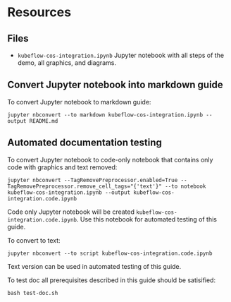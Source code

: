 # Resources

## Files

- `kubeflow-cos-integration.ipynb` Jupyter notebook with all steps of the demo, all graphics, and diagrams.

## Convert Jupyter notebook into markdown guide

To convert Jupyter notebook to markdown guide:
```
jupyter nbconvert --to markdown kubeflow-cos-integration.ipynb --output README.md
```

## Automated documentation testing

To convert Jupyter notebook to code-only notebook that contains only code with graphics and text removed:
```
jupyter nbconvert --TagRemovePreprocessor.enabled=True --TagRemovePreprocessor.remove_cell_tags="{'text'}" --to notebook kubeflow-cos-integration.ipynb --output kubeflow-cos-integration.code.ipynb
```

Code only Jupyter notebook will be created `kubeflow-cos-integration.code.ipynb`. Use this notebook for automated testing of this guide.

To convert to text:
```
jupyter nbconvert --to script kubeflow-cos-integration.code.ipynb
```

Text version can be used in automated testing of this guide.

To test doc all prerequisites described in this guide should be satisified:

```
bash test-doc.sh
```

